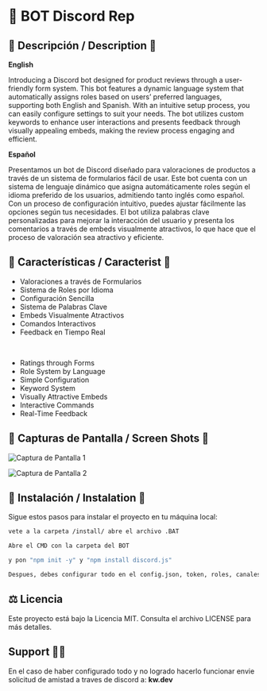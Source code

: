 # 🌟 BOT Discord Rep

## **📖 Descripción / Description 📖**

**English**

Introducing a Discord bot designed for product reviews through a user-friendly form system. This bot features a dynamic language system that automatically assigns roles based on users’ preferred languages, supporting both English and Spanish. With an intuitive setup process, you can easily configure settings to suit your needs. The bot utilizes custom keywords to enhance user interactions and presents feedback through visually appealing embeds, making the review process engaging and efficient.

**Español**

Presentamos un bot de Discord diseñado para valoraciones de productos a través de un sistema de formularios fácil de usar. Este bot cuenta con un sistema de lenguaje dinámico que asigna automáticamente roles según el idioma preferido de los usuarios, admitiendo tanto inglés como español. Con un proceso de configuración intuitivo, puedes ajustar fácilmente las opciones según tus necesidades. El bot utiliza palabras clave personalizadas para mejorar la interacción del usuario y presenta los comentarios a través de embeds visualmente atractivos, lo que hace que el proceso de valoración sea atractivo y eficiente.


## 🚀 **Características / Caracterist 🚀**

- Valoraciones a través de Formularios
- Sistema de Roles por Idioma
- Configuración Sencilla
- Sistema de Palabras Clave
- Embeds Visualmente Atractivos
- Comandos Interactivos
- Feedback en Tiempo Real
  
<br>

- Ratings through Forms
- Role System by Language
- Simple Configuration
- Keyword System
- Visually Attractive Embeds
- Interactive Commands
- Real-Time Feedback

## 📸 **Capturas de Pantalla / Screen Shots** 📸 

![Captura de Pantalla 1](https://i.postimg.cc/FdtPcbMM/Captura-de-pantalla-2024-10-02-165427.png) <!-- Reemplaza con la URL de tu imagen -->

![Captura de Pantalla 2](https://i.postimg.cc/6p9KHLJy/Captura-de-pantalla-2024-09-05-234819.png) <!-- Reemplaza con la URL de tu imagen -->


## 🔧 Instalación / Instalation 🔧

Sigue estos pasos para instalar el proyecto en tu máquina local:

```bash
vete a la carpeta /install/ abre el archivo .BAT

Abre el CMD con la carpeta del BOT

y pon "npm init -y" y "npm install discord.js"

Despues, debes configurar todo en el config.json, token, roles, canales.
```

## ⚖️ Licencia

Este proyecto está bajo la Licencia MIT. Consulta el archivo LICENSE para más detalles.

## Support 🙍‍♂️

En el caso de haber configurado todo y no logrado hacerlo funcionar envie solicitud de amistad a traves de discord a: **kw.dev**
